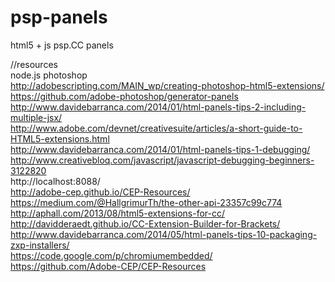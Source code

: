 # psp-panels
 html5 + js psp.CC panels


//resources
<br>
node.js photoshop
<br>
http://adobescripting.com/MAIN_wp/creating-photoshop-html5-extensions/
<br>
https://github.com/adobe-photoshop/generator-panels
<br>
http://www.davidebarranca.com/2014/01/html-panels-tips-2-including-multiple-jsx/
<br>
http://www.adobe.com/devnet/creativesuite/articles/a-short-guide-to-HTML5-extensions.html
<br>
http://www.davidebarranca.com/2014/01/html-panels-tips-1-debugging/
<br>
http://www.creativebloq.com/javascript/javascript-debugging-beginners-3122820
<br>
http://localhost:8088/
<br>
http://adobe-cep.github.io/CEP-Resources/
<br>
https://medium.com/@HallgrimurTh/the-other-api-23357c99c774
<br>
http://aphall.com/2013/08/html5-extensions-for-cc/
<br>
http://davidderaedt.github.io/CC-Extension-Builder-for-Brackets/
<br>
http://www.davidebarranca.com/2014/05/html-panels-tips-10-packaging-zxp-installers/
<br>
https://code.google.com/p/chromiumembedded/
<br>
https://github.com/Adobe-CEP/CEP-Resources
